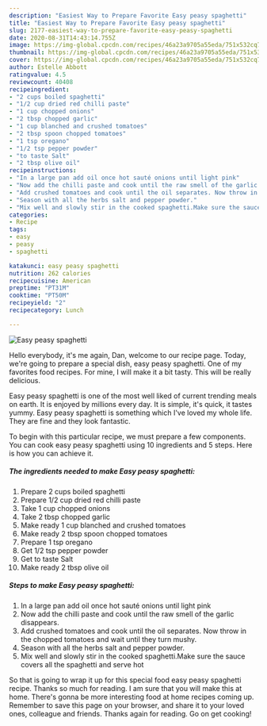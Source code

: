 ```yaml
---
description: "Easiest Way to Prepare Favorite Easy peasy spaghetti"
title: "Easiest Way to Prepare Favorite Easy peasy spaghetti"
slug: 2177-easiest-way-to-prepare-favorite-easy-peasy-spaghetti
date: 2020-08-31T14:43:14.755Z
image: https://img-global.cpcdn.com/recipes/46a23a9705a55eda/751x532cq70/easy-peasy-spaghetti-recipe-main-photo.jpg
thumbnail: https://img-global.cpcdn.com/recipes/46a23a9705a55eda/751x532cq70/easy-peasy-spaghetti-recipe-main-photo.jpg
cover: https://img-global.cpcdn.com/recipes/46a23a9705a55eda/751x532cq70/easy-peasy-spaghetti-recipe-main-photo.jpg
author: Estelle Abbott
ratingvalue: 4.5
reviewcount: 40408
recipeingredient:
- "2 cups boiled spaghetti"
- "1/2 cup dried red chilli paste"
- "1 cup chopped onions"
- "2 tbsp chopped garlic"
- "1 cup blanched and crushed tomatoes"
- "2 tbsp spoon chopped tomatoes"
- "1 tsp oregano"
- "1/2 tsp pepper powder"
- "to taste Salt"
- "2 tbsp olive oil"
recipeinstructions:
- "In a large pan add oil once hot sauté onions until light pink"
- "Now add the chilli paste and cook until the raw smell of the garlic disappears."
- "Add crushed tomatoes and cook until the oil separates. Now throw in the chopped tomatoes and wait until they turn mushy."
- "Season with all the herbs salt and pepper powder."
- "Mix well and slowly stir in the cooked spaghetti.Make sure the sauce covers all the spaghetti and serve hot"
categories:
- Recipe
tags:
- easy
- peasy
- spaghetti

katakunci: easy peasy spaghetti 
nutrition: 262 calories
recipecuisine: American
preptime: "PT31M"
cooktime: "PT50M"
recipeyield: "2"
recipecategory: Lunch

---
```



![Easy peasy spaghetti](https://img-global.cpcdn.com/recipes/46a23a9705a55eda/751x532cq70/easy-peasy-spaghetti-recipe-main-photo.jpg)

Hello everybody, it's me again, Dan, welcome to our recipe page. Today, we're going to prepare a special dish, easy peasy spaghetti. One of my favorites food recipes. For mine, I will make it a bit tasty. This will be really delicious.

Easy peasy spaghetti is one of the most well liked of current trending meals on earth. It is enjoyed by millions every day. It is simple, it's quick, it tastes yummy. Easy peasy spaghetti is something which I've loved my whole life. They are fine and they look fantastic.




To begin with this particular recipe, we must prepare a few components. You can cook easy peasy spaghetti using 10 ingredients and 5 steps. Here is how you can achieve it.

<!--inarticleads1-->

##### The ingredients needed to make Easy peasy spaghetti:

1. Prepare 2 cups boiled spaghetti
1. Prepare 1/2 cup dried red chilli paste
1. Take 1 cup chopped onions
1. Take 2 tbsp chopped garlic
1. Make ready 1 cup blanched and crushed tomatoes
1. Make ready 2 tbsp spoon chopped tomatoes
1. Prepare 1 tsp oregano
1. Get 1/2 tsp pepper powder
1. Get to taste Salt
1. Make ready 2 tbsp olive oil




<!--inarticleads2-->

##### Steps to make Easy peasy spaghetti:

1. In a large pan add oil once hot sauté onions until light pink
1. Now add the chilli paste and cook until the raw smell of the garlic disappears.
1. Add crushed tomatoes and cook until the oil separates. Now throw in the chopped tomatoes and wait until they turn mushy.
1. Season with all the herbs salt and pepper powder.
1. Mix well and slowly stir in the cooked spaghetti.Make sure the sauce covers all the spaghetti and serve hot




So that is going to wrap it up for this special food easy peasy spaghetti recipe. Thanks so much for reading. I am sure that you will make this at home. There's gonna be more interesting food at home recipes coming up. Remember to save this page on your browser, and share it to your loved ones, colleague and friends. Thanks again for reading. Go on get cooking!
